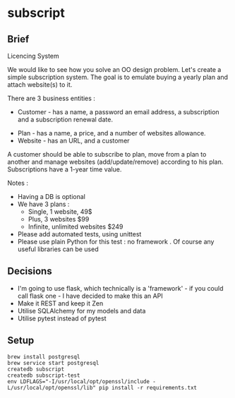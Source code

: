 # subscript

## Brief

Licencing System

We would like to see how you solve an OO design problem. Let's create a simple subscription system. 
The goal is to emulate buying a yearly plan and attach website(s) to it.

There are 3 business entities : 

* Customer - has a name, a password an email address, a subscription and a subscription renewal date. 
- Plan - has a name, a price, and a number of websites allowance. 
- Website - has an URL, and a customer


A customer should be able to subscribe to plan, move from a plan to another and manage websites (add/update/remove) according to his plan.
Subscriptions have a 1-year time value.


Notes : 
- Having a DB is optional
- We have 3 plans :
    - Single, 1 website, 49$
    - Plus, 3 websites $99
    - Infinite, unlimited websites $249
- Please add automated tests, using unittest
- Please use plain Python for this test : no framework . Of course any useful libraries can be used


## Decisions

* I'm going to use flask, which technically is a 'framework' - if you could call flask one - I have decided to make this an API
* Make it REST and keep it Zen
* Utilise SQLAlchemy for my models and data
* Utilise pytest instead of pytest

## Setup

```
brew install postgresql
brew service start postgresql 
createdb subscript
createdb subscript-test
env LDFLAGS="-I/usr/local/opt/openssl/include -L/usr/local/opt/openssl/lib" pip install -r requirements.txt
```
